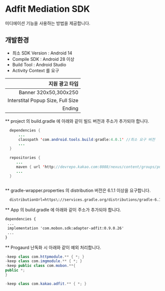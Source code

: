 # Adfit Mediation SDK

 미디에이션 기능을 사용하는 방법을 제공합니다.

## 개발환경
- 최소 SDK Version : Android 14
- Compile SDK : Android 28 이상
- Build Tool : Android Studio 
- Activity Context 를 요구

|지원 광고 타입|
|---:|
|Banner 320x50,300x250|
|Interstital Popup Size, Full Size|
|Ending|

**  project 의 build.gradle 에 아래와 같이 빌드 버전과 주소가 추가되야 합니다.
  ```java  
    dependencies {
        ...
        classpath 'com.android.tools.build:gradle:4.0.1' //최소 요구 버전
        ...
    }
    
    repositories { 
       ...
       maven { url 'http://devrepo.kakao.com:8088/nexus/content/groups/public/'} // necessary for Adfit
       ...
    }
    
```


**  gradle-wrapper.properties 의  distribution 버전은 6.1.1 이상을 요구합니다.
 ```XML
   distributionUrl=https\://services.gradle.org/distributions/gradle-6.1.1-all.zip
```


**  App 의 build.gradle 에 아래와 같이 주소가 추가되야 합니다.
 ```XML
dependencies {
  ...
  implementation 'com.mobon.sdk:adapter-adfit:0.9.0.26' 
  ...
}
```
   
**  Progaurd 난독화 시 아래와 같이 예외 처리합니다.
 ```java
 -keep class com.httpmodule.** { *; }
-keep class com.imgmodule.** { *; }
-keep public class com.mobon.**{
 public *;
}

-keep class com.kakao.adfit.** { *; }
```
